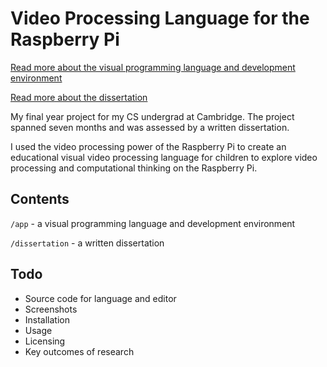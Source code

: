 Video Processing Language for the Raspberry Pi
==============================================

[Read more about the visual programming language and development environment](https://github.com/CalumJEadie/video-processing-language-for-the-raspberry-pi/tree/master/app)


[Read more about the dissertation](https://github.com/CalumJEadie/video-processing-language-for-the-raspberry-pi/tree/master/dissertation)


My final year project for my CS undergrad at Cambridge. The project spanned
seven months and was assessed by a written dissertation.

I used the video processing power of the Raspberry Pi to create an educational
visual video processing language for children to explore video processing
and computational thinking on the Raspberry Pi.

## Contents

`/app` - a visual programming language and development environment

`/dissertation` - a written dissertation

## Todo

- Source code for language and editor
- Screenshots
- Installation
- Usage
- Licensing
- Key outcomes of research